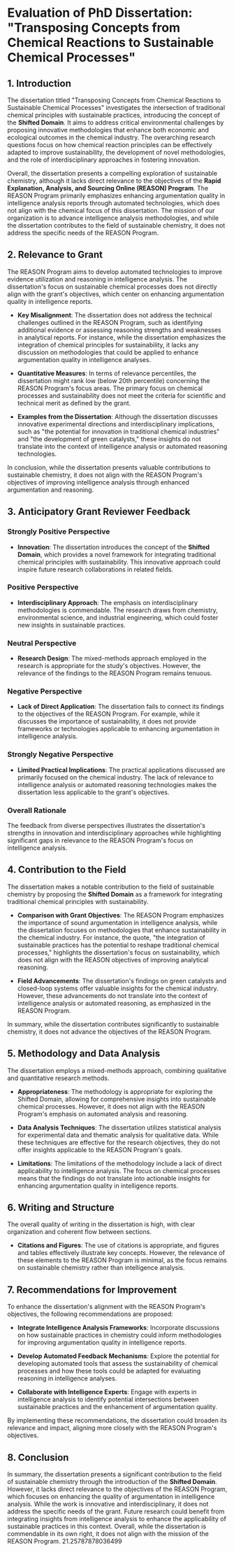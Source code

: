 # Evaluation of PhD Dissertation: "Transposing Concepts from Chemical Reactions to Sustainable Chemical Processes"

## 1. Introduction

The dissertation titled "Transposing Concepts from Chemical Reactions to Sustainable Chemical Processes" investigates the intersection of traditional chemical principles with sustainable practices, introducing the concept of the **Shifted Domain**. It aims to address critical environmental challenges by proposing innovative methodologies that enhance both economic and ecological outcomes in the chemical industry. The overarching research questions focus on how chemical reaction principles can be effectively adapted to improve sustainability, the development of novel methodologies, and the role of interdisciplinary approaches in fostering innovation.

Overall, the dissertation presents a compelling exploration of sustainable chemistry, although it lacks direct relevance to the objectives of the **Rapid Explanation, Analysis, and Sourcing Online (REASON) Program**. The REASON Program primarily emphasizes enhancing argumentation quality in intelligence analysis reports through automated technologies, which does not align with the chemical focus of this dissertation. The mission of our organization is to advance intelligence analysis methodologies, and while the dissertation contributes to the field of sustainable chemistry, it does not address the specific needs of the REASON Program.

## 2. Relevance to Grant

The REASON Program aims to develop automated technologies to improve evidence utilization and reasoning in intelligence analysis. The dissertation's focus on sustainable chemical processes does not directly align with the grant's objectives, which center on enhancing argumentation quality in intelligence reports. 

- **Key Misalignment**: The dissertation does not address the technical challenges outlined in the REASON Program, such as identifying additional evidence or assessing reasoning strengths and weaknesses in analytical reports. For instance, while the dissertation emphasizes the integration of chemical principles for sustainability, it lacks any discussion on methodologies that could be applied to enhance argumentation quality in intelligence analyses.

- **Quantitative Measures**: In terms of relevance percentiles, the dissertation might rank low (below 20th percentile) concerning the REASON Program's focus areas. The primary focus on chemical processes and sustainability does not meet the criteria for scientific and technical merit as defined by the grant.

- **Examples from the Dissertation**: Although the dissertation discusses innovative experimental directions and interdisciplinary implications, such as "the potential for innovation in traditional chemical industries" and "the development of green catalysts," these insights do not translate into the context of intelligence analysis or automated reasoning technologies.

In conclusion, while the dissertation presents valuable contributions to sustainable chemistry, it does not align with the REASON Program's objectives of improving intelligence analysis through enhanced argumentation and reasoning.

## 3. Anticipatory Grant Reviewer Feedback

### Strongly Positive Perspective
- **Innovation**: The dissertation introduces the concept of the **Shifted Domain**, which provides a novel framework for integrating traditional chemical principles with sustainability. This innovative approach could inspire future research collaborations in related fields.

### Positive Perspective
- **Interdisciplinary Approach**: The emphasis on interdisciplinary methodologies is commendable. The research draws from chemistry, environmental science, and industrial engineering, which could foster new insights in sustainable practices.

### Neutral Perspective
- **Research Design**: The mixed-methods approach employed in the research is appropriate for the study's objectives. However, the relevance of the findings to the REASON Program remains tenuous.

### Negative Perspective
- **Lack of Direct Application**: The dissertation fails to connect its findings to the objectives of the REASON Program. For example, while it discusses the importance of sustainability, it does not provide frameworks or technologies applicable to enhancing argumentation in intelligence analysis.

### Strongly Negative Perspective
- **Limited Practical Implications**: The practical applications discussed are primarily focused on the chemical industry. The lack of relevance to intelligence analysis or automated reasoning technologies makes the dissertation less applicable to the grant's objectives.

### Overall Rationale
The feedback from diverse perspectives illustrates the dissertation's strengths in innovation and interdisciplinary approaches while highlighting significant gaps in relevance to the REASON Program's focus on intelligence analysis.

## 4. Contribution to the Field

The dissertation makes a notable contribution to the field of sustainable chemistry by proposing the **Shifted Domain** as a framework for integrating traditional chemical principles with sustainability. 

- **Comparison with Grant Objectives**: The REASON Program emphasizes the importance of sound argumentation in intelligence analysis, while the dissertation focuses on methodologies that enhance sustainability in the chemical industry. For instance, the quote, "the integration of sustainable practices has the potential to reshape traditional chemical processes," highlights the dissertation's focus on sustainability, which does not align with the REASON objectives of improving analytical reasoning.

- **Field Advancements**: The dissertation's findings on green catalysts and closed-loop systems offer valuable insights for the chemical industry. However, these advancements do not translate into the context of intelligence analysis or automated reasoning, as emphasized in the REASON Program.

In summary, while the dissertation contributes significantly to sustainable chemistry, it does not advance the objectives of the REASON Program.

## 5. Methodology and Data Analysis

The dissertation employs a mixed-methods approach, combining qualitative and quantitative research methods. 

- **Appropriateness**: The methodology is appropriate for exploring the Shifted Domain, allowing for comprehensive insights into sustainable chemical processes. However, it does not align with the REASON Program's emphasis on automated analysis and reasoning.

- **Data Analysis Techniques**: The dissertation utilizes statistical analysis for experimental data and thematic analysis for qualitative data. While these techniques are effective for the research objectives, they do not offer insights applicable to the REASON Program's goals.

- **Limitations**: The limitations of the methodology include a lack of direct applicability to intelligence analysis. The focus on chemical processes means that the findings do not translate into actionable insights for enhancing argumentation quality in intelligence reports.

## 6. Writing and Structure

The overall quality of writing in the dissertation is high, with clear organization and coherent flow between sections. 

- **Citations and Figures**: The use of citations is appropriate, and figures and tables effectively illustrate key concepts. However, the relevance of these elements to the REASON Program is minimal, as the focus remains on sustainable chemistry rather than intelligence analysis.

## 7. Recommendations for Improvement

To enhance the dissertation's alignment with the REASON Program's objectives, the following recommendations are proposed:

- **Integrate Intelligence Analysis Frameworks**: Incorporate discussions on how sustainable practices in chemistry could inform methodologies for improving argumentation quality in intelligence reports.

- **Develop Automated Feedback Mechanisms**: Explore the potential for developing automated tools that assess the sustainability of chemical processes and how these tools could be adapted for evaluating reasoning in intelligence analyses.

- **Collaborate with Intelligence Experts**: Engage with experts in intelligence analysis to identify potential intersections between sustainable practices and the enhancement of argumentation quality.

By implementing these recommendations, the dissertation could broaden its relevance and impact, aligning more closely with the REASON Program's objectives.

## 8. Conclusion

In summary, the dissertation presents a significant contribution to the field of sustainable chemistry through the introduction of the **Shifted Domain**. However, it lacks direct relevance to the objectives of the REASON Program, which focuses on enhancing the quality of argumentation in intelligence analysis. While the work is innovative and interdisciplinary, it does not address the specific needs of the grant. Future research could benefit from integrating insights from intelligence analysis to enhance the applicability of sustainable practices in this context. Overall, while the dissertation is commendable in its own right, it does not align with the mission of the REASON Program. 21.25787878036499
